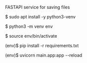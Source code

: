 FASTAPI service for saving files 

$ sudo apt install -y python3-venv

$ python3 -m venv env

$ source env/bin/activate

(env)$ pip install -r requirements.txt

(env)$ uvicorn  main.app:app --reload

